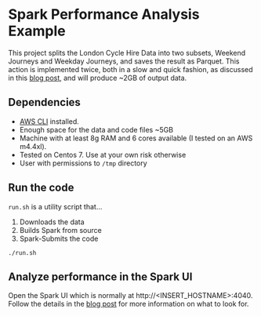 # Spark Performance Analysis Example
This project splits the London Cycle Hire Data into two subsets, Weekend Journeys and Weekday Journeys, and saves the result as Parquet. This action is implemented twice, both in a slow and quick fashion, as discussed in this [blog post](https://matdeb-sl.github.io/blog/2018/03/22/apache-spark-performance.html), and will produce ~2GB of output data.

## Dependencies

* [AWS CLI](https://docs.aws.amazon.com/cli/latest/userguide/installing.html) installed.
* Enough space for the data and code files ~5GB
* Machine with at least 8g RAM and 6 cores available (I tested on an AWS m4.4xl).
* Tested on Centos 7. Use at your own risk otherwise
* User with permissions to `/tmp` directory


## Run the code

`run.sh` is a utility script that...

1. Downloads the data
2. Builds Spark from source
3. Spark-Submits the code

```
./run.sh
```


## Analyze performance in the Spark UI

Open the Spark UI which is normally at http://<INSERT_HOSTNAME>:4040. Follow the details in the [blog post](https://matdeb-sl.github.io/blog/2018/03/22/apache-spark-performance.html) for more information on what to look for.
